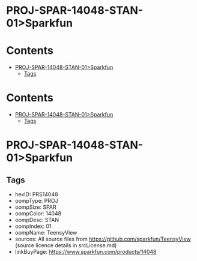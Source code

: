 
PROJ-SPAR-14048-STAN-01>Sparkfun
================================

Contents
========

* [PROJ-SPAR-14048-STAN-01>Sparkfun](#proj-spar-14048-stan-01sparkfun)
	* [Tags](#tags)

Contents
========

* [PROJ-SPAR-14048-STAN-01>Sparkfun](#proj-spar-14048-stan-01sparkfun)
	* [Tags](#tags)

# PROJ-SPAR-14048-STAN-01>Sparkfun

## Tags

- hexID: PRS14048
- oompType: PROJ
- oompSize: SPAR
- oompColor: 14048
- oompDesc: STAN
- oompIndex: 01
- oompName: TeensyView
- sources: All source files from https://github.com/sparkfun/TeensyView (source licence details in srcLicense.md)
- linkBuyPage: https://www.sparkfun.com/products/14048
